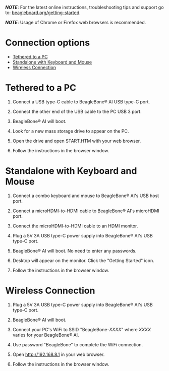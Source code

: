 _**NOTE**_: For the latest online instructions, troubleshooting tips and support go to: [beagleboard.org/getting-started](https://beagleboard.org/getting-started).

_**NOTE**_: Usage of Chrome or Firefox web browsers is recommended.

# Connection options
* [Tethered to a PC](#tethered-to-a-pc)
* [Standalone with Keyboard and Mouse](#standalone-with-keyboard-and-mouse)
* [Wireless Connection](#wireless-connection)

# Tethered to a PC

1. Connect a USB type-C cable to BeagleBone® AI USB type-C port.

2. Connect the other end of the USB cable to the PC USB 3 port.

3. BeagleBone® AI will boot.

4. Look for a new mass storage drive to appear on the PC.

5. Open the drive and open START.HTM with your web browser.

6. Follow the instructions in the browser window.


# Standalone with Keyboard and Mouse

1. Connect a combo keyboard and mouse to BeagleBone® AI's USB host port.

2. Connect a microHDMI-to-HDMI cable to BeagleBone® AI's microHDMI port.

3. Connect the microHDMI-to-HDMI cable to an HDMI monitor.

4. Plug a 5V 3A USB type-C power supply into BeagleBone® AI's USB type-C port.

5. BeagleBone® AI will boot. No need to enter any passwords.

6. Desktop will appear on the monitor. Click the "Getting Started" icon.

7. Follow the instructions in the browser window.
 

# Wireless Connection

1. Plug a 5V 3A USB type-C power supply into BeagleBone® AI's USB type-C port.

2. BeagleBone® AI will boot.

3. Connect your PC's WiFi to SSID "BeagleBone-_XXXX_" where _XXXX_ varies for your BeagleBone® AI.

4. Use password "BeagleBone" to complete the WiFi connection.

5. Open http://192.168.8.1 in your web browser.

6. Follow the instructions in the browser window.

